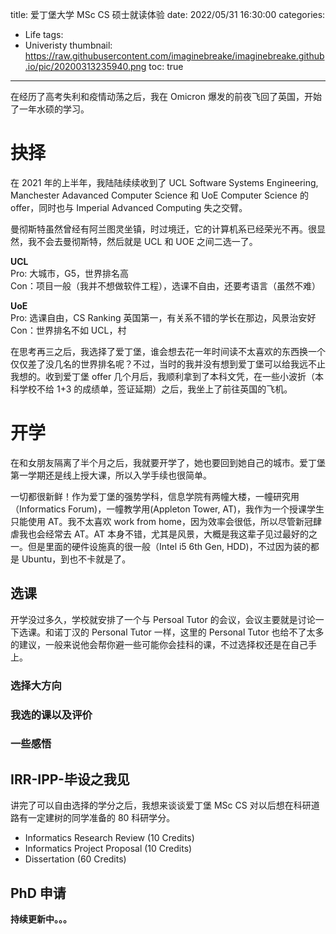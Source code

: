 title: 爱丁堡大学 MSc CS 硕士就读体验
date: 2022/05/31 16:30:00
categories:
- Life
tags:
- Univeristy
thumbnail: https://raw.githubusercontent.com/imaginebreake/imaginebreake.github.io/pic/20200313235940.png
toc: true
---

在经历了高考失利和疫情动荡之后，我在 Omicron 爆发的前夜飞回了英国，开始了一年水硕的学习。

<!-- more -->

# 抉择

在 2021 年的上半年，我陆陆续续收到了 UCL Software Systems Engineering, Manchester Adavanced Computer Science 和 UoE Computer Science 的 offer，同时也与 Imperial Advanced Computing 失之交臂。

曼彻斯特虽然曾经有阿兰图灵坐镇，时过境迁，它的计算机系已经荣光不再。很显然，我不会去曼彻斯特，然后就是 UCL 和 UOE 之间二选一了。

**UCL** \
Pro: 大城市，G5，世界排名高 \
Con：项目一般（我并不想做软件工程），选课不自由，还要考语言（虽然不难）
 
**UoE** \
Pro: 选课自由，CS Ranking 英国第一，有关系不错的学长在那边，风景治安好 \
Con：世界排名不如 UCL，村

在思考再三之后，我选择了爱丁堡，谁会想去花一年时间读不太喜欢的东西换一个仅仅差了没几名的世界排名呢？不过，当时的我并没有想到爱丁堡可以给我远不止我想的。收到爱丁堡 offer 几个月后，我顺利拿到了本科文凭，在一些小波折（本科学校不给 1+3 的成绩单，签证延期）之后，我坐上了前往英国的飞机。

# 开学

在和女朋友隔离了半个月之后，我就要开学了，她也要回到她自己的城市。爱丁堡第一学期还是线上授大课，所以入学手续也很简单。

一切都很新鲜！作为爱丁堡的强势学科，信息学院有两幢大楼，一幢研究用（Informatics Forum)，一幢教学用(Appleton Tower, AT)，我作为一个授课学生只能使用 AT。我不太喜欢 work from home，因为效率会很低，所以尽管新冠肆虐我也会经常去 AT。AT 本身不错，尤其是风景，大概是我这辈子见过最好的之一。但是里面的硬件设施真的很一般（Intel i5 6th Gen, HDD)，不过因为装的都是 Ubuntu，到也不卡就是了。

## 选课

开学没过多久，学校就安排了一个与 Persoal Tutor 的会议，会议主要就是讨论一下选课。和诺丁汉的 Personal Tutor 一样，这里的 Personal Tutor 也给不了太多的建议，一般来说他会帮你避一些可能你会挂科的课，不过选择权还是在自己手上。

### 选择大方向

### 我选的课以及评价

### 一些感悟

## IRR-IPP-毕设之我见

讲完了可以自由选择的学分之后，我想来谈谈爱丁堡 MSc CS 对以后想在科研道路有一定建树的同学准备的 80 科研学分。

- Informatics Research Review (10 Credits)
- Informatics Project Proposal (10 Credits)
- Dissertation (60 Credits)

## PhD 申请

**持续更新中。。。**
